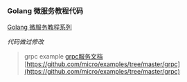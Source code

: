 ### Golang 微服务教程代码

[Golang 微服务教程系列](https://ewanvalentine.io/microservices-in-golang-part-1/)

_代码做过修改_

> grpc example
[grpc服务文档](https://micro.mu/docs/go-grpc.html)
[https://github.com/micro/examples/tree/master/grpc](https://github.com/micro/examples/tree/master/grpc)